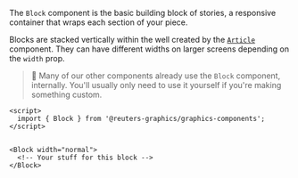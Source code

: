 The `Block` component is the basic building block of stories, a responsive container that wraps each section of your piece.

Blocks are stacked vertically within the well created by the [`Article`](./?path=/docs/layout-article) component. They can have different widths on larger screens depending on the `width` prop.

> 📌 Many of our other components already use the `Block` component, internally. You'll usually only need to use it yourself if you're making something custom.

```svelte
<script>
  import { Block } from '@reuters-graphics/graphics-components';
</script>


<Block width="normal">
  <!-- Your stuff for this block -->
</Block>
```

